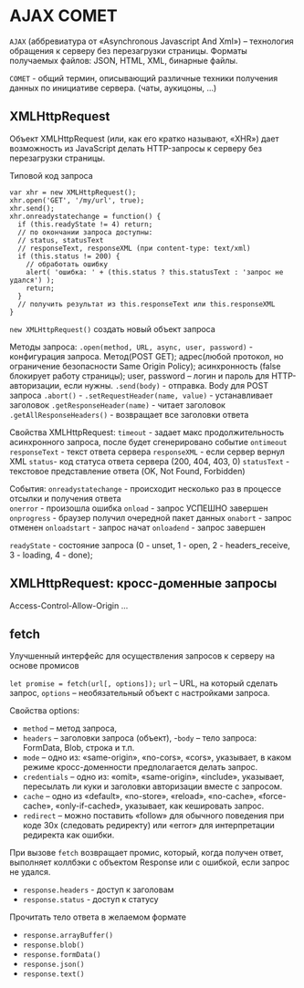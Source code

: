 # AJAX COMET #

`AJAX` (аббревиатура от «Asynchronous Javascript And Xml») – технология обращения к серверу без перезагрузки страницы.
Форматы получаемых файлов: JSON, HTML, XML, бинарные файлы.

`COMET` -  общий термин, описывающий различные техники получения данных по инициативе сервера. (чаты, аукицоны, ...)

## XMLHttpRequest ##
Объект XMLHttpRequest (или, как его кратко называют, «XHR») дает возможность из JavaScript делать HTTP-запросы к серверу без перезагрузки страницы.

Типовой код запроса
```
var xhr = new XMLHttpRequest();
xhr.open('GET', '/my/url', true);
xhr.send();
xhr.onreadystatechange = function() {
  if (this.readyState != 4) return;
  // по окончании запроса доступны:
  // status, statusText
  // responseText, responseXML (при content-type: text/xml)
  if (this.status != 200) {
    // обработать ошибку
    alert( 'ошибка: ' + (this.status ? this.statusText : 'запрос не удался') );
    return;
  }
  // получить результат из this.responseText или this.responseXML
}
```

`new XMLHttpRequest()` создать новый объект запроса

Методы запроса:
`.open(method, URL, async, user, password)` - конфигурация запроса. Метод(POST GET); адрес(любой протокол, но ограничение безопасности Same Origin Policy); асинхронность (false блокирует работу страницы); user, password – логин и пароль для HTTP-авторизации, если нужны.
`.send(body)` - отправка. Body для POST запроса
`.abort()` -
`.setRequestHeader(name, value)` - устанавливает заголовок
`.getResponseHeader(name)` - читает заголовок
`.getAllResponseHeaders()` - возвращает все заголовки ответа

Свойства XMLHttpRequest:
`timeout` - задает макс продолжительность асинхронного запроса, после будет сгенерировано событие `ontimeout`
`responseText` - текст ответа сервера
`responseXML` - если сервер вернул XML
`status`- код статуса ответа сервера (200, 404, 403, 0)
`statusText` - текстовое представление ответа (OK, Not Found, Forbidden)

События:
`onreadystatechange` - происходит несколько раз в процессе отсылки и получения ответа  
`onerror` - произошла ошибка
`onload` - запрос УСПЕШНО завершен
`onprogress` - браузер получил очередной пакет данных
`onabort` - запрос отменен
`onloadstart` - запрос начат
`onloadend` - запрос завершен

`readyState` - состояние запроса (0 - unset, 1 - open, 2 - headers_receive, 3 - loading, 4 - done);


## XMLHttpRequest: кросс-доменные запросы ##
Access-Control-Allow-Origin
...


## fetch ##
Улучшенный интерфейс для осуществления запросов к серверу на основе промисов

`let promise = fetch(url[, options]);`
`url` – URL, на который сделать запрос,
`options` – необязательный объект с настройками запроса.

Свойства options:
- `method` – метод запроса,
- `headers` – заголовки запроса (объект),
-`body` – тело запроса: FormData, Blob, строка и т.п.
- `mode` – одно из: «same-origin», «no-cors», «cors», указывает, в каком режиме кросс-доменности предполагается делать запрос.
- `credentials` – одно из: «omit», «same-origin», «include», указывает, пересылать ли куки и заголовки авторизации вместе с запросом.
- `cache` – одно из «default», «no-store», «reload», «no-cache», «force-cache», «only-if-cached», указывает, как кешировать запрос.
- `redirect` – можно поставить «follow» для обычного поведения при коде 30x (следовать редиректу) или «error» для интерпретации редиректа как ошибки.

При вызове `fetch` возвращает промис, который, когда получен ответ, выполняет коллбэки с объектом Response или с ошибкой, если запрос не удался.

- `response.headers` - доступ к заголовам
- `response.status` - доступ к статусу

Прочитать тело ответа в желаемом формате
- `response.arrayBuffer()`
- `response.blob()`
- `response.formData()`
- `response.json()`
- `response.text()`